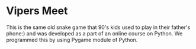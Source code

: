 # Vipers Meet
This is the same old snake game that 90's kids used to play in their father's phone:) and was developed as a part of an online course on Python.
We programmed this by using Pygame module of Python.

